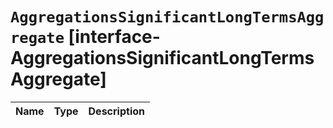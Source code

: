 # `AggregationsSignificantLongTermsAggregate` [interface-AggregationsSignificantLongTermsAggregate]

| Name | Type | Description |
| - | - | - |
